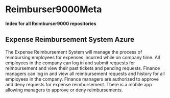 # Reimburser9000Meta
**Index for all Reimburser9000 repositories**

## Expense Reimbursement System Azure 

The Expense Reimbursement System will manage the process of reimbursing employees for expenses 
incurred while on company time. All employees in the company can log in and submit requests for 
reimbursement and view their past tickets and pending requests. Finance managers can log in and 
view all reimbursement requests and history for all employees in the company. Finance managers 
are authorized to approve and deny requests for expense reimbursement. There is a mobile app 
allowing managers to approve or deny reimbursements.
